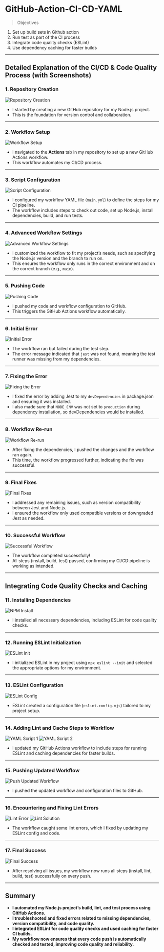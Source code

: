 # GitHub-Action-CI-CD-YAML

>Objectives  
1. Set up build sets in Github action  
2. Run test as part of the CI process  
3. Integrate code quality checks (ESLint)  
4. Use dependency caching for faster builds  

---

## **Detailed Explanation of the CI/CD & Code Quality Process (with Screenshots)**

### 1. **Repository Creation**

![Repository Creation](./img/1.%20git%20repo.jpg)

- I started by creating a new GitHub repository for my Node.js project.  
- This is the foundation for version control and collaboration.

---

### 2. **Workflow Setup**

![Workflow Setup](./img/2.%20step%201.jpg)

- I navigated to the **Actions** tab in my repository to set up a new GitHub Actions workflow.
- This workflow automates my CI/CD process.

---

### 3. **Script Configuration**

![Script Configuration](./img/3.%20script.jpg)

- I configured my workflow YAML file (`main.yml`) to define the steps for my CI pipeline.
- The workflow includes steps to check out code, set up Node.js, install dependencies, build, and run tests.

---

### 4. **Advanced Workflow Settings**

![Advanced Workflow Settings](./img/4.%20advanced.jpg)

- I customized the workflow to fit my project’s needs, such as specifying the Node.js version and the branch to run on.
- This ensures the workflow only runs in the correct environment and on the correct branch (e.g., `main`).

---

### 5. **Pushing Code**

![Pushing Code](./img/5.%20push.jpg)

- I pushed my code and workflow configuration to GitHub.
- This triggers the GitHub Actions workflow automatically.

---

### 6. **Initial Error**

![Initial Error](./img/6.%20error.jpg)

- The workflow ran but failed during the test step.
- The error message indicated that `jest` was not found, meaning the test runner was missing from my dependencies.

---

### 7. **Fixing the Error**

![Fixing the Error](./img/6a.%20fix.jpg)

- I fixed the error by adding Jest to my `devDependencies` in package.json and ensuring it was installed.
- I also made sure that `NODE_ENV` was not set to `production` during dependency installation, so devDependencies would be installed.

---

### 8. **Workflow Re-run**

![Workflow Re-run](./img/7.%20fix.jpg)

- After fixing the dependencies, I pushed the changes and the workflow ran again.
- This time, the workflow progressed further, indicating the fix was successful.

---

### 9. **Final Fixes**

![Final Fixes](./img/8.%20fixx.jpg)

- I addressed any remaining issues, such as version compatibility between Jest and Node.js.
- I ensured the workflow only used compatible versions or downgraded Jest as needed.

---

### 10. **Successful Workflow**

![Successful Workflow](./img/9.%20success.jpg)

- The workflow completed successfully!
- All steps (install, build, test) passed, confirming my CI/CD pipeline is working as intended.

---

## **Integrating Code Quality Checks and Caching**

### 11. **Installing Dependencies**

![NPM Install](./img/10.%20npm%20install.jpg)

- I installed all necessary dependencies, including ESLint for code quality checks.

---

### 12. **Running ESLint Initialization**

![ESLint Init](./img/11.%20npx.jpg)

- I initialized ESLint in my project using `npx eslint --init` and selected the appropriate options for my environment.

---

### 13. **ESLint Configuration**

![ESLint Config](./img/12.%20config.jpg)

- ESLint created a configuration file (`eslint.config.mjs`) tailored to my project setup.

---

### 14. **Adding Lint and Cache Steps to Workflow**

![YAML Script 1](./img/13.%20yaml%20script%201.jpg)
![YAML Script 2](./img/14.%20Yaml%20script%202.jpg)

- I updated my GitHub Actions workflow to include steps for running ESLint and caching dependencies for faster builds.

---

### 15. **Pushing Updated Workflow**

![Push Updated Workflow](./img/15.%20push.jpg)

- I pushed the updated workflow and configuration files to GitHub.

---

### 16. **Encountering and Fixing Lint Errors**

![Lint Error](./img/16.%20error.jpg)
![Lint Solution](./img/17.%20solution.jpg)

- The workflow caught some lint errors, which I fixed by updating my ESLint config and code.

---

### 17. **Final Success**

![Final Success](./img/18.%20success.jpg)

- After resolving all issues, my workflow now runs all steps (install, lint, build, test) successfully on every push.

---

## **Summary**

- **I automated my Node.js project’s build, lint, and test process using GitHub Actions.**
- **I troubleshooted and fixed errors related to missing dependencies, version compatibility, and code quality.**
- **I integrated ESLint for code quality checks and used caching for faster CI builds.**
- **My workflow now ensures that every code push is automatically checked and tested, improving code quality and reliability.**






